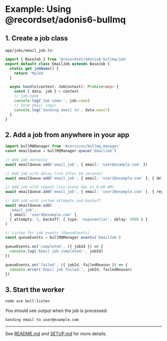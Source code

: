 # Example: Using @recordset/adonis6-bullmq

## 1. Create a job class

`app/jobs/email_job.ts`:

```typescript
import { BaseJob } from '@recordset/adonis6-bullmq/job'
export default class EmailJob extends BaseJob {
  static get jobName() {
    return 'MyJob'
  }

  async handle(context: JobContext): Promise<any> {
    const { data, job } = context
    // job.name
    console.log('Job name:', job.name)
    // Send email logic
    console.log('Sending email to', data.email)
  }
}
```

## 2. Add a job from anywhere in your app

```typescript
import bullMQManager from '#services/bullmq_manager'
const emailQueue = bullMQManager.queue('EmailJob')

// Add job normally
await emailQueue.add('email_job', { email: 'user@example.com' })

// Add job with delay (run after 10 seconds)
await emailQueue.add('email_job', { email: 'user2@example.com' }, { delay: 10000 })

// Add job with repeat (run every day at 8:00 AM)
await emailQueue.add('email_job', { email: 'user3@example.com' }, { repeat: { cron: '0 8 * * *' } })

// Add job with custom attempts and backoff
await emailQueue.add(
  'email_job',
  { email: 'user4@example.com' },
  { attempts: 5, backoff: { type: 'exponential', delay: 5000 } }
)

// Listen for job events (QueueEvents)
const queueEvents = bullMQManager.events('EmailJob')

queueEvents.on('completed', ({ jobId }) => {
  console.log('Email job completed:', jobId)
})

queueEvents.on('failed', ({ jobId, failedReason }) => {
  console.error('Email job failed:', jobId, failedReason)
})
```

## 3. Start the worker

```sh
node ace bull:listen
```

You should see output when the job is processed:

```
Sending email to user@example.com
```

---

See [README.md](./README.md) and [SETUP.md](./SETUP.md) for more details.
